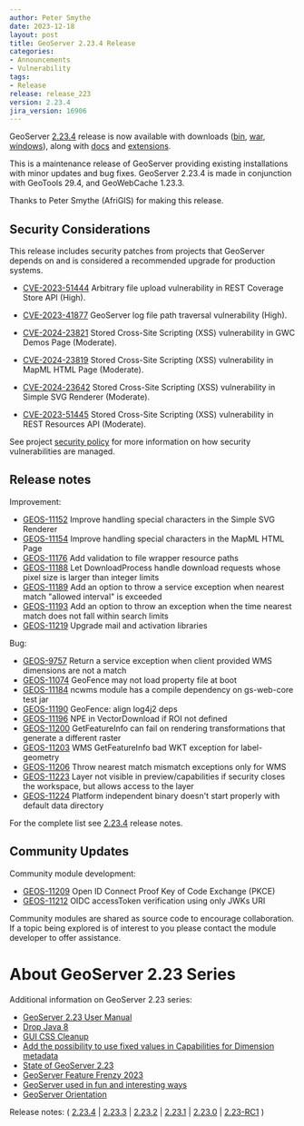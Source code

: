 ```yaml
---
author: Peter Smythe
date: 2023-12-18
layout: post
title: GeoServer 2.23.4 Release
categories:
- Announcements
- Vulnerability
tags:
- Release
release: release_223
version: 2.23.4
jira_version: 16906
--- 
```


GeoServer [2.23.4](/release/2.23.4/) release is now available
with downloads
([bin](https://sourceforge.net/projects/geoserver/files/GeoServer/2.23.4/geoserver-2.23.4-bin.zip/download),
[war](https://sourceforge.net/projects/geoserver/files/GeoServer/2.23.4/geoserver-2.23.4-war.zip/download),
[windows](https://sourceforge.net/projects/geoserver/files/GeoServer/2.23.4/GeoServer-2.23.4-winsetup.exe/download)), along with 
[docs](https://sourceforge.net/projects/geoserver/files/GeoServer/2.23.4/geoserver-2.23.4-htmldoc.zip/download) and
[extensions](https://sourceforge.net/projects/geoserver/files/GeoServer/2.23.4/extensions/).

This is a maintenance release of GeoServer providing existing installations with minor updates and bug fixes.
GeoServer 2.23.4 is made in conjunction with GeoTools 29.4, and GeoWebCache 1.23.3. 

Thanks to Peter Smythe (AfriGIS) for making this release. 


## Security Considerations

This release includes security patches from projects that GeoServer depends on and is considered a recommended upgrade for production systems.

- [CVE-2023-51444](https://github.com/geoserver/geoserver/security/advisories/GHSA-9v5q-2gwq-q9hq) Arbitrary file upload vulnerability in REST Coverage Store API (High).

- [CVE-2023-41877](https://github.com/geoserver/geoserver/security/advisories/GHSA-8g7v-vjrc-x4g5) GeoServer log file path traversal vulnerability (High).

- [CVE-2024-23821](https://github.com/geoserver/geoserver/security/advisories/GHSA-88wc-fcj9-q3r9) Stored Cross-Site Scripting (XSS) vulnerability in GWC Demos Page (Moderate).

- [CVE-2024-23819](https://github.com/geoserver/geoserver/security/advisories/GHSA-7x76-57fr-m5r5) Stored Cross-Site Scripting (XSS) vulnerability in MapML HTML Page (Moderate).

- [CVE-2024-23642](https://github.com/geoserver/geoserver/security/advisories/GHSA-fg9v-56hw-g525) Stored Cross-Site Scripting (XSS) vulnerability in Simple SVG Renderer (Moderate).

- [CVE-2023-51445](https://github.com/geoserver/geoserver/security/advisories/GHSA-fh7p-5f6g-vj2w) Stored Cross-Site Scripting (XSS) vulnerability in REST Resources API (Moderate).

See project [security policy](https://github.com/geoserver/geoserver/blob/main/SECURITY.md) for more information on how security vulnerabilities are managed. 

## Release notes

Improvement:

* [GEOS-11152](https://osgeo-org.atlassian.net/browse/GEOS-11152) Improve handling special characters in the Simple SVG Renderer
* [GEOS-11154](https://osgeo-org.atlassian.net/browse/GEOS-11154) Improve handling special characters in the MapML HTML Page
* [GEOS-11176](https://osgeo-org.atlassian.net/browse/GEOS-11176) Add validation to file wrapper resource paths
* [GEOS-11188](https://osgeo-org.atlassian.net/browse/GEOS-11188) Let DownloadProcess handle download requests whose pixel size is larger than integer limits
* [GEOS-11189](https://osgeo-org.atlassian.net/browse/GEOS-11189) Add an option to throw a service exception when nearest match "allowed interval" is exceeded
* [GEOS-11193](https://osgeo-org.atlassian.net/browse/GEOS-11193) Add an option to throw an exception when the time nearest match does not fall within search limits
* [GEOS-11219](https://osgeo-org.atlassian.net/browse/GEOS-11219) Upgrade mail and activation libraries

Bug:

* [GEOS-9757](https://osgeo-org.atlassian.net/browse/GEOS-9757) Return a service exception when client provided WMS dimensions are not a match
* [GEOS-11074](https://osgeo-org.atlassian.net/browse/GEOS-11074) GeoFence may not load property file at boot
* [GEOS-11184](https://osgeo-org.atlassian.net/browse/GEOS-11184) ncwms module has a compile dependency on gs-web-core test jar 
* [GEOS-11190](https://osgeo-org.atlassian.net/browse/GEOS-11190) GeoFence: align log4j2 deps
* [GEOS-11196](https://osgeo-org.atlassian.net/browse/GEOS-11196) NPE in VectorDownload if ROI not defined
* [GEOS-11200](https://osgeo-org.atlassian.net/browse/GEOS-11200) GetFeatureInfo can fail on rendering transformations that generate a different raster
* [GEOS-11203](https://osgeo-org.atlassian.net/browse/GEOS-11203) WMS GetFeatureInfo bad WKT exception for label-geometry
* [GEOS-11206](https://osgeo-org.atlassian.net/browse/GEOS-11206) Throw nearest match mismatch exceptions only for WMS
* [GEOS-11223](https://osgeo-org.atlassian.net/browse/GEOS-11223) Layer not visible in preview/capabilities if security closes the workspace, but allows access to the layer
* [GEOS-11224](https://osgeo-org.atlassian.net/browse/GEOS-11224) Platform independent binary doesn't start properly with default data directory


For the complete list see [2.23.4](https://github.com/geoserver/geoserver/releases/tag/2.23.4) release notes. 

## Community Updates

Community module development:

* [GEOS-11209](https://osgeo-org.atlassian.net/browse/GEOS-11209) Open ID Connect Proof Key of Code Exchange (PKCE)
* [GEOS-11212](https://osgeo-org.atlassian.net/browse/GEOS-11212) OIDC accessToken verification using only JWKs URI

Community modules are shared as source code to encourage collaboration. If a topic being explored is of interest to you please contact the module developer to offer assistance. 

# About GeoServer 2.23 Series

Additional information on GeoServer 2.23 series:

* [GeoServer 2.23 User Manual](https://docs.geoserver.org/2.23.x/en/user/)
* [Drop Java 8](https://github.com/geoserver/geoserver/wiki/GSIP-215)
* [GUI CSS Cleanup](https://github.com/geoserver/geoserver/wiki/GSIP-213)
* [Add the possibility to use fixed values in Capabilities for Dimension metadata](https://github.com/geoserver/geoserver/wiki/GSIP-208)
* [State of GeoServer 2.23](https://docs.google.com/presentation/d/1nRKIILXWGLMGXZ6thfJgPR9kZ6Wh8Hp1dwZdQGw2YRc/edit?usp=share_link)
* [GeoServer Feature Frenzy 2023](https://docs.google.com/presentation/d/1vE8eCrOyewoH54g8CjuoiO3pxVLToEpuvpoZWmy0wTg/edit?usp=share_link)
* [GeoServer used in fun and interesting ways](https://docs.google.com/presentation/d/1PP2qk7eH8TzAf1tvEWH7Geattd0YFh7ZEDx1_tlrRWY/edit?usp=share_link)
* [GeoServer Orientation](https://docs.google.com/presentation/d/1sh9C4dIkDRnk3quCD1PRYoiJhjI9dqnAdOScJCgQWU8/edit?usp=share_link)

Release notes:
( [2.23.4](https://github.com/geoserver/geoserver/releases/tag/2.23.4)
| [2.23.3](https://github.com/geoserver/geoserver/releases/tag/2.23.3)
| [2.23.2](https://github.com/geoserver/geoserver/releases/tag/2.23.2)
| [2.23.1](https://github.com/geoserver/geoserver/releases/tag/2.23.1)
| [2.23.0](https://github.com/geoserver/geoserver/releases/tag/2.23.0)
| [2.23-RC1](https://github.com/geoserver/geoserver/releases/tag/2.23-RC1)
) 

